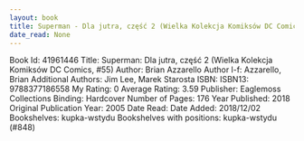 ```yaml
---
layout: book
title: Superman - Dla jutra, część 2 (Wielka Kolekcja Komiksów DC Comics,  no. 55)
date_read: None
---
```


Book Id: 41961446
Title: Superman: Dla jutra, część 2 (Wielka Kolekcja Komiksów DC Comics, #55)
Author: Brian Azzarello
Author l-f: Azzarello, Brian
Additional Authors: Jim Lee, Marek Starosta
ISBN: 
ISBN13: 9788377186558
My Rating: 0
Average Rating: 3.59
Publisher: Eaglemoss Collections
Binding: Hardcover
Number of Pages: 176
Year Published: 2018
Original Publication Year: 2005
Date Read: 
Date Added: 2018/12/02
Bookshelves: kupka-wstydu
Bookshelves with positions: kupka-wstydu (#848)

